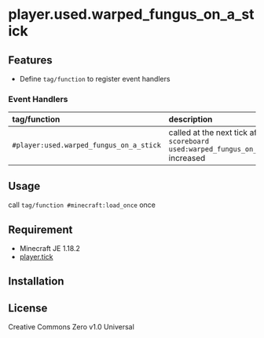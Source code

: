 player.used.warped_fungus_on_a_stick
==

## Features

- Define `tag/function` to register event handlers

### Event Handlers

|tag/function|description|
|:--|:--|
|`#player:used.warped_fungus_on_a_stick`|called at the next tick after `scoreboard used:warped_fungus_on_a_stick` increased|

## Usage

call `tag/function #minecraft:load_once` once

## Requirement

- Minecraft JE 1.18.2
- [player.tick](https://github.com/a-happin/player-datapacks/tree/master/01.player.tick)

## Installation

## License
Creative Commons Zero v1.0 Universal
